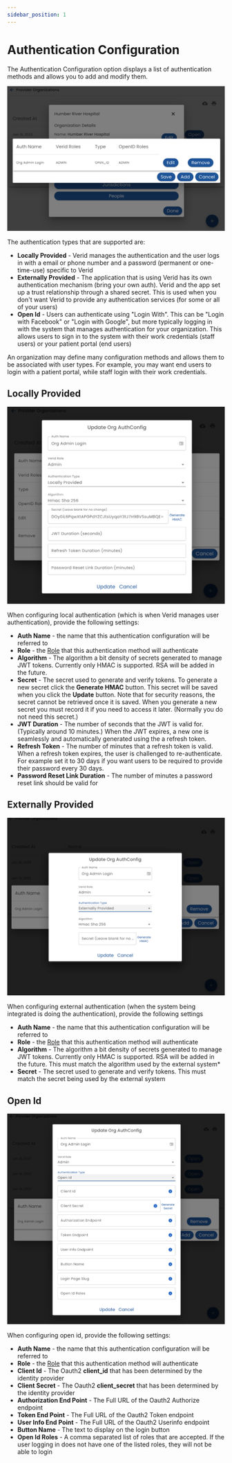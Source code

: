 ```yaml
---
sidebar_position: 1
---
```

# Authentication Configuration

The Authentication Configuration option displays a list of authentication methods and allows you to add and modify them.

![Auth List](img/auth-list.png)

The authentication types that are supported are:

* **Locally Provided** - Verid manages the authentication and the user logs in with a email or phone number and a password (permanent or one-time-use) specific to Verid
* **Externally Provided** - The application that is using Verid has its own authentication mechanism (bring your own auth). Verid and the app set up a trust relationship through a shared secret.  This is used when you don't want Verid to provide any authentication services (for some or all of your users)
* **Open Id** - Users can authenticate using "Login With".  This can be "Login with Facebook" or "Login with Google", but more typically logging in with the system that manages authentication for your organization.  This allows users to sign in to the system with their work credentials (staff users) or your patient portal (end users)

An organization may define many configuration methods and allows them to be associated with user types. For example, you may want end users to login with a patient portal, while staff login with their work credentials.

## Locally Provided

![Auth Local](img/auth-local.png)

When configuring local authentication (which is when Verid manages user authentication), provide the following settings:

* **Auth Name** - the name that this authentication configuration will be referred to
* **Role** - the [Role](/verid/using-verid/people/roles) that this authentication method will authenticate
* **Algorithm** - The algorithm a bit density of secrets generated to manage JWT tokens. Currently only HMAC is supported. RSA will be added in the future.
* **Secret** - The secret used to generate and verify tokens.  To generate a new secret click the **Generate HMAC** button.  This secret will be saved when you click the **Update** button.  Note that for security reasons, the secret cannot be retrieved once it is saved.  When you generate a new secret you must record it if you need to access it later. (Normally you do not need this secret.)
* **JWT Duration** - The number of seconds that the JWT is valid for.  (Typically around 10 minutes.) When the JWT expires, a new one is seamlessly and automatically generated using the a refresh token. 
* **Refresh Token** - The number of minutes that a refresh token is valid.  When a refresh token expires, the user is challenged to re-authenticate. For example set it to 30 days if you want users to be required to provide their password every 30 days.
* **Password Reset Link Duration** - The number of minutes a password reset link should be valid for

## Externally Provided

![Auth Ext](img/auth-external.png)

When configuring external authentication (when the system being integrated is doing the authentication), provide the following settings

* **Auth Name** - the name that this authentication configuration will be referred to
* **Role** - the [Role](/verid/using-verid/people/roles) that this authentication method will authenticate
* **Algorithm** - The algorithm a bit density of secrets generated to manage JWT tokens. Currently only HMAC is supported. RSA will be added in the future.  This must match the algorithm used by the external system* 
* **Secret** - The secret used to generate and verify tokens. This must match the secret being used by the external system

## Open Id

![Auth Open Id](img/auth-open-id.png)

When configuring open id, provide the following settings:

* **Auth Name** - the name that this authentication configuration will be referred to
* **Role** - the [Role](/verid/using-verid/people/roles) that this authentication method will authenticate
* **Client Id** - The Oauth2 __client_id__ that has been determined by the identity provider
* **Client Secret** - The Oauth2 __client_secret__ that has been determined by the identity provider
* **Authorization End Point** - The Full URL of the Oauth2 Authorize endpoint
* **Token End Point** - The Full URL of the Oauth2 Token endpoint
* **User Info End Point** - The Full URL of the Oauth2 Userinfo endpoint
* **Button Name** - The text to display on the login button
* **Open Id Roles** - A comma separated list of roles that are accepted.  If the user logging in does not have one of the listed roles, they will not be able to login
